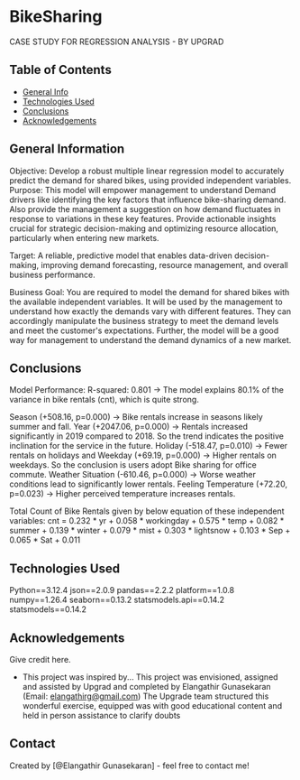 # BikeSharing
CASE STUDY FOR REGRESSION ANALYSIS - BY UPGRAD
## Table of Contents
* [General Info](#general-information)
* [Technologies Used](#technologies-used)
* [Conclusions](#conclusions)
* [Acknowledgements](#acknowledgements)

<!-- You can include any other section that is pertinent to your problem -->

## General Information

Objective: Develop a robust multiple linear regression model to accurately predict the demand for shared bikes, using provided independent variables.
Purpose: This model will empower management to understand Demand drivers like identifying the key factors that influence bike-sharing demand.
Also provide the management a suggestion on how demand fluctuates in response to variations in these key features.
Provide actionable insights crucial for strategic decision-making and optimizing resource allocation, particularly when entering new markets.

Target: A reliable, predictive model that enables data-driven decision-making, improving demand forecasting, resource management, and overall business performance.

Business Goal:
You are required to model the demand for shared bikes with the available independent variables. It will be used by the management to understand how exactly the demands vary with different features. They can accordingly manipulate the business strategy to meet the demand levels and meet the customer's expectations. Further, the model will be a good way for management to understand the demand dynamics of a new market. 
<!-- You don't have to answer all the questions - just the ones relevant to your project. -->


## Conclusions

Model Performance: R-squared: 0.801 → The model explains 80.1% of the variance in bike rentals (cnt), which is quite strong.

Season (+508.16, p=0.000) → Bike rentals increase in seasons likely summer and fall.
Year (+2047.06, p=0.000) → Rentals increased significantly in 2019 compared to 2018. So the trend indicates the positive inclination for the service in the future.
Holiday (-518.47, p=0.010) → Fewer rentals on holidays and Weekday (+69.19, p=0.000) → Higher rentals on weekdays. So the conclusion is users adopt Bike sharing for office commute.
Weather Situation (-610.46, p=0.000) → Worse weather conditions lead to significantly lower rentals.
Feeling Temperature (+72.20, p=0.023) → Higher perceived temperature increases rentals.

Total Count of Bike Rentals given by below equation of these independent variables:
cnt = 0.232 * yr + 0.058 * workingday + 0.575 * temp + 0.082 * summer + 0.139 * winter + 0.079 * mist + 0.303 * lightsnow + 0.103 * Sep + 0.065 * Sat + 0.011

<!-- You don't have to answer all the questions - just the ones relevant to your project. -->


## Technologies Used
Python==3.12.4
json==2.0.9
pandas==2.2.2
platform==1.0.8
numpy==1.26.4
seaborn==0.13.2
statsmodels.api==0.14.2
statsmodels==0.14.2


<!-- As the libraries versions keep on changing, it is recommended to mention the version of library used in this project -->

## Acknowledgements
Give credit here.
- This project was inspired by...
This project was envisioned, assigned and assisted  by Upgrad and completed by Elangathir Gunasekaran (Email: elangathirg@gmail.com)
The Upgrade team structured this wonderful exercise, equipped was with good educational content and held in person assistance to clarify doubts 

## Contact
Created by [@Elangathir Gunasekaran] - feel free to contact me!


<!-- Optional -->
<!-- ## License -->
<!-- This project is open source and available under the [... License](). -->

<!-- You don't have to include all sections - just the one's relevant to your project -->
